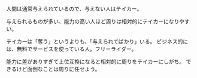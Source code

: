 人間は通常与えられているので、与えない人はテイカー。

与えられるものが多い、能力の高い人ほど周りは相対的にテイカーになりやすい。

テイカーは「奪う」というよりも、「与えられてばかり」いる。
ビジネス的には、無料でサービスを使っている人。フリーライダー。

能力に差がありすぎて上位互換になると相対的に周りをテイカーにしがち。
できるけど面倒なことは周りに任せよう。
